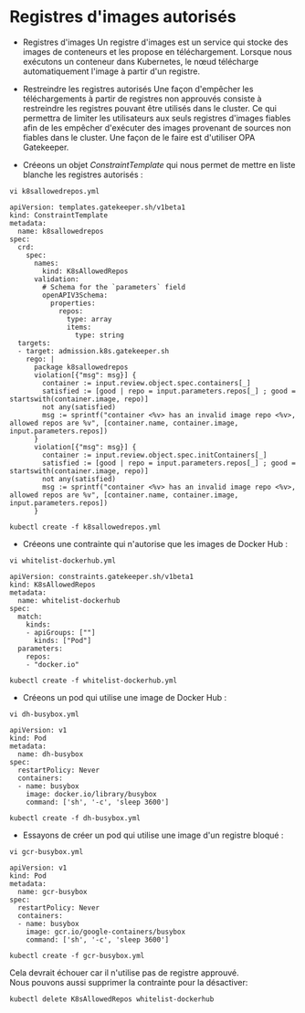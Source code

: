 # Registres d'images autorisés
- Registres d'images
Un registre d'images est un service qui stocke des images de conteneurs et les propose en téléchargement. Lorsque nous exécutons un conteneur dans Kubernetes, le nœud télécharge automatiquement l'image à partir d'un registre.

- Restreindre les registres autorisés
Une façon d'empêcher les téléchargements à partir de registres non approuvés consiste à restreindre les registres pouvant être utilisés dans le cluster. Ce qui permettra de limiter les utilisateurs aux seuls registres d'images fiables afin de les empêcher d'exécuter des images provenant de sources non fiables dans le cluster. Une façon de le faire est d'utiliser OPA Gatekeeper.

- Créeons un objet *ConstraintTemplate* qui nous permet de mettre en liste blanche les registres autorisés :
```
vi k8sallowedrepos.yml
```

```
apiVersion: templates.gatekeeper.sh/v1beta1
kind: ConstraintTemplate
metadata:
  name: k8sallowedrepos
spec:
  crd:
    spec:
      names:
        kind: K8sAllowedRepos
      validation:
        # Schema for the `parameters` field
        openAPIV3Schema:
          properties:
            repos:
              type: array
              items:
                type: string
  targets:
  - target: admission.k8s.gatekeeper.sh
    rego: |
      package k8sallowedrepos
      violation[{"msg": msg}] {
        container := input.review.object.spec.containers[_]
        satisfied := [good | repo = input.parameters.repos[_] ; good = startswith(container.image, repo)]
        not any(satisfied)
        msg := sprintf("container <%v> has an invalid image repo <%v>, allowed repos are %v", [container.name, container.image, input.parameters.repos])
      }
      violation[{"msg": msg}] {
        container := input.review.object.spec.initContainers[_]
        satisfied := [good | repo = input.parameters.repos[_] ; good = startswith(container.image, repo)]
        not any(satisfied)
        msg := sprintf("container <%v> has an invalid image repo <%v>, allowed repos are %v", [container.name, container.image, input.parameters.repos])
      }      
```

```
kubectl create -f k8sallowedrepos.yml
```

- Créeons une contrainte qui n'autorise que les images de Docker Hub :
```
vi whitelist-dockerhub.yml
```

```
apiVersion: constraints.gatekeeper.sh/v1beta1
kind: K8sAllowedRepos
metadata:
  name: whitelist-dockerhub
spec:
  match:
    kinds:
    - apiGroups: [""]
      kinds: ["Pod"]
  parameters:
    repos:
    - "docker.io"
```

```
kubectl create -f whitelist-dockerhub.yml
```

- Créeons un pod qui utilise une image de Docker Hub :
```
vi dh-busybox.yml
```

```
apiVersion: v1
kind: Pod
metadata:
  name: dh-busybox
spec:
  restartPolicy: Never
  containers:
  - name: busybox
    image: docker.io/library/busybox
    command: ['sh', '-c', 'sleep 3600']
```

```
kubectl create -f dh-busybox.yml
```

- Essayons de créer un pod qui utilise une image d'un registre bloqué :
```
vi gcr-busybox.yml
```

```
apiVersion: v1
kind: Pod
metadata:
  name: gcr-busybox
spec:
  restartPolicy: Never
  containers:
  - name: busybox
    image: gcr.io/google-containers/busybox
    command: ['sh', '-c', 'sleep 3600']
```

```
kubectl create -f gcr-busybox.yml
```

Cela devrait échouer car il n'utilise pas de registre approuvé.
<br>
Nous pouvons aussi supprimer la contrainte pour la désactiver:
```
kubectl delete K8sAllowedRepos whitelist-dockerhub
```
